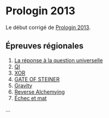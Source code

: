 # Prologin 2013


Le début corrigé de [Prologin 2013](https://prologin.org/train/2013/semifinal).

## Épreuves régionales


1. [La réponse à la question universelle](Prologin2013/prob-1.html)
2. [QI](Prologin2013/prob-2.html)
3. [XOR](Prologin2013/prob-3.html)
4. [GATE OF STEINER](Prologin2013/prob-4.html)
5. [Gravity](Prologin2013/prob-5.html)
6. [Reverse Alchemying](Prologin2013/prob-6.html)
7. [Échec et mat](Prologin2013/prob-7.html)

...
